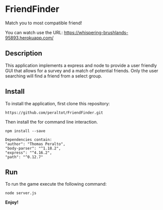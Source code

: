 # FriendFinder
Match you to most compatible friend!

You can watch use the URL: https://whispering-brushlands-95893.herokuapp.com/

## Description

This application implements a express and node to provide a user friendly GUI that allows for a survey and a match of potential friends.  Only the user searching will find a friend from a select group.


## Install

To install the application, first clone this repository:

	https://github.com/peraltot/FriendFinder.git
	
Then install the for command line interaction.

	npm install --save

    Dependencies contain:
    "author": "Thomas Peralto",
    "body-parser": "^1.18.2",
    "express": "^4.16.2",
    "path": "^0.12.7"

## Run

To run the game execute the following command:

	node server.js
	
**Enjoy!**
